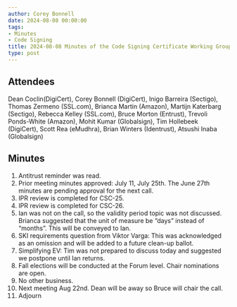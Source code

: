 ```yaml
---
author: Corey Bonnell
date: 2024-08-08 00:00:00
tags:
- Minutes
- Code Signing
title: 2024-08-08 Minutes of the Code Signing Certificate Working Group
type: post
---
```


## Attendees

Dean Coclin(DigiCert), Corey Bonnell (DigiCert), Inigo Barreira (Sectigo), Thomas Zermeno (SSL.com), Brianca Martin (Amazon), Martijn Katerbarg (Sectigo), Rebecca Kelley (SSL.com), Bruce Morton (Entrust), Trevoli Ponds-White (Amazon), Mohit Kumar (Globalsign), Tim Hollebeek (DigiCert), Scott Rea (eMudhra), Brian Winters (Identrust), Atsushi Inaba (Globalsign)

## Minutes

1.	Antitrust reminder was read.
2.	Prior meeting minutes approved: July 11, July 25th. The June 27th minutes are pending approval for the next call.
3.	IPR review is completed for CSC-25.
4.	IPR review is completed for CSC-26.
5.	Ian was not on the call, so the validity period topic was not discussed. Brianca suggested that the unit of measure be “days” instead of “months”. This will be conveyed to Ian.
6.	SKI requirements question from Viktor Varga: This was acknowledged as an omission and will be added to a future clean-up ballot. 
7.	Simplifying EV: Tim was not prepared to discuss today and suggested we postpone until Ian returns.
8.	Fall elections will be conducted at the Forum level. Chair nominations are open.
9.	No other business.
10.	Next meeting Aug 22nd. Dean will be away so Bruce will chair the call.
11.	Adjourn
